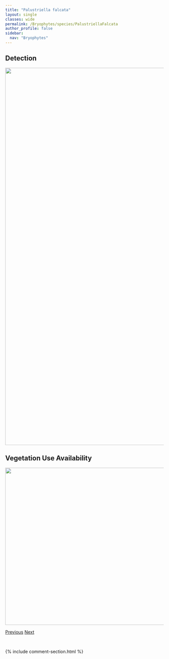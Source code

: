 ```yaml
---
title: "Palustriella falcata"
layout: single
classes: wide
permalink: /Bryophytes/species/PalustriellaFalcata
author_profile: false
sidebar:
  nav: "Bryophytes"
---
```


<h2>Detection</h2>

<a href="https://drive.google.com/uc?export=view&id=1fXdsbxVUq3uA4mg0zTFKiDrQbmJsDfcT">
<img src="https://drive.google.com/uc?export=view&id=1fXdsbxVUq3uA4mg0zTFKiDrQbmJsDfcT" height = "1200" width = "800">
</a>


<h2>Vegetation Use Availability</h2>

<a href="https://drive.google.com/uc?export=view&id=12vVnVyXo9U9u-i4juQAPYYo7uiG1636K">
<img src="https://drive.google.com/uc?export=view&id=12vVnVyXo9U9u-i4juQAPYYo7uiG1636K" height = "500" width = "1000">
</a>


<a href="/DevelopmentWebsite/Bryophytes/species/PalustriellaCommutata" class="pagination--pager" title="Palustriella commutata">Previous</a> <a href="/DevelopmentWebsite/Bryophytes/species/PelliaEndiviifolia" class="pagination--pager" title="Pellia endiviifolia">Next</a>

<p>&nbsp;</p>

{% include comment-section.html %}
